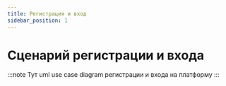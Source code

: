 ```yaml
---
title: Регистрация и вход
sidebar_position: 1
---
```

# Сценарий регистрации и входа

:::note
Тут uml use case diagram регистрации и входа на платформу
:::

